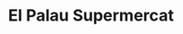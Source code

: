 ---
title: "El Palau Supermercat"
url: /sant-andreu-de-la-barca/el-palau-supermercat/
shop: comodidad
---